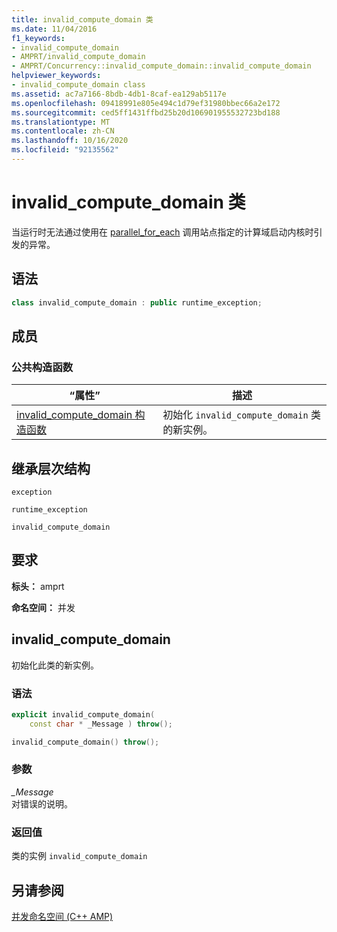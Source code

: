 ```yaml
---
title: invalid_compute_domain 类
ms.date: 11/04/2016
f1_keywords:
- invalid_compute_domain
- AMPRT/invalid_compute_domain
- AMPRT/Concurrency::invalid_compute_domain::invalid_compute_domain
helpviewer_keywords:
- invalid_compute_domain class
ms.assetid: ac7a7166-8bdb-4db1-8caf-ea129ab5117e
ms.openlocfilehash: 09418991e805e494c1d79ef31980bbec66a2e172
ms.sourcegitcommit: ced5ff1431ffbd25b20d106901955532723bd188
ms.translationtype: MT
ms.contentlocale: zh-CN
ms.lasthandoff: 10/16/2020
ms.locfileid: "92135562"
---
```

# <a name="invalid_compute_domain-class"></a>invalid_compute_domain 类

当运行时无法通过使用在 [parallel_for_each](concurrency-namespace-functions-amp.md#parallel_for_each) 调用站点指定的计算域启动内核时引发的异常。

## <a name="syntax"></a>语法

```cpp
class invalid_compute_domain : public runtime_exception;
```

## <a name="members"></a>成员

### <a name="public-constructors"></a>公共构造函数

|“属性”|描述|
|----------|-----------------|
|[invalid_compute_domain 构造函数](#ctor)|初始化 `invalid_compute_domain` 类的新实例。|

## <a name="inheritance-hierarchy"></a>继承层次结构

`exception`

`runtime_exception`

`invalid_compute_domain`

## <a name="requirements"></a>要求

**标头：** amprt

**命名空间：** 并发

## <a name="invalid_compute_domain"></a><a name="ctor"></a> invalid_compute_domain

初始化此类的新实例。

### <a name="syntax"></a>语法

```cpp
explicit invalid_compute_domain(
    const char * _Message ) throw();

invalid_compute_domain() throw();
```

### <a name="parameters"></a>参数

*_Message*<br/>
对错误的说明。

### <a name="return-value"></a>返回值

类的实例 `invalid_compute_domain`

## <a name="see-also"></a>另请参阅

[并发命名空间 (C++ AMP) ](concurrency-namespace-cpp-amp.md)
